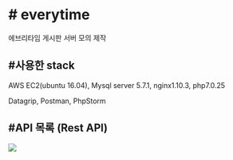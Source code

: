 <h1># everytime</h1>
에브리타임 게시판 서버 모의 제작

<h2>#사용한 stack</h2>
<p>AWS EC2(ubuntu 16.04), Mysql server 5.7.1, nginx1.10.3, php7.0.25 </p>
Datagrip, Postman, PhpStorm
<br>
<h2>#API 목록 (Rest API)</h2>
<div>
<img src="https://user-images.githubusercontent.com/26200629/89754992-d2c44e80-db18-11ea-8518-7985be451fd5.png"/>
</div>
